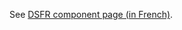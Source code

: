 See [DSFR component page (in French)](https://www.systeme-de-design.gouv.fr/elements-d-interface/composants/fil-d-ariane).
